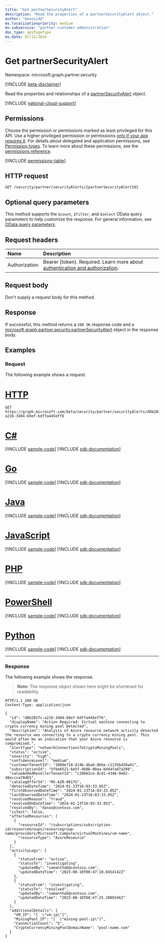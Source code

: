 ```yaml
---
title: "Get partnerSecurityAlert"
description: "Read the properties of a partnerSecurityAlert object."
author: "manusidd"
ms.localizationpriority: medium
ms.subservice: "partner-customer-administration"
doc_type: apiPageType
ms.date: 07/11/2024
---
```


# Get partnerSecurityAlert

Namespace: microsoft.graph.partner.security

[!INCLUDE [beta-disclaimer](../../includes/beta-disclaimer.md)]

Read the properties and relationships of a [partnerSecurityAlert](../resources/partner-security-partnersecurityalert.md) object.

[!INCLUDE [national-cloud-support](../../includes/global-only.md)]

## Permissions

Choose the permission or permissions marked as least privileged for this API. Use a higher privileged permission or permissions [only if your app requires it](/graph/permissions-overview#best-practices-for-using-microsoft-graph-permissions). For details about delegated and application permissions, see [Permission types](/graph/permissions-overview#permission-types). To learn more about these permissions, see the [permissions reference](/graph/permissions-reference).

<!-- { "blockType": "permissions", "name": "partner_security_partnersecurityalert_get" } -->
[!INCLUDE [permissions-table](../includes/permissions/partner-security-partnersecurityalert-get-permissions.md)]

## HTTP request

<!-- {
  "blockType": "ignored"
}
-->
``` http
GET /security/partner/securityAlerts/{partnerSecurityAlertId}
```

## Optional query parameters

This method supports the `$count`, `$filter`, and `$select` OData query parameters to help customize the response. For general information, see [OData query parameters](/graph/query-parameters).

## Request headers

|Name|Description|
|:---|:---|
|Authorization|Bearer {token}. Required. Learn more about [authentication and authorization](/graph/auth/auth-concepts).|

## Request body

Don't supply a request body for this method.

## Response

If successful, this method returns a `200 OK` response code and a [microsoft.graph.partner.security.partnerSecurityAlert](../resources/partner-security-partnersecurityalert.md) object in the response body.

## Examples

### Request

The following example shows a request.
# [HTTP](#tab/http)
<!-- {
  "blockType": "request",
  "name": "get_partnersecurityalert"
}
-->
``` http
GET https://graph.microsoft.com/beta/security/partner/securityAlerts/d8b202fc-a216-3404-69ef-bdffa445eff6
```

# [C#](#tab/csharp)
[!INCLUDE [sample-code](../includes/snippets/csharp/get-partnersecurityalert-csharp-snippets.md)]
[!INCLUDE [sdk-documentation](../includes/snippets/snippets-sdk-documentation-link.md)]

# [Go](#tab/go)
[!INCLUDE [sample-code](../includes/snippets/go/get-partnersecurityalert-go-snippets.md)]
[!INCLUDE [sdk-documentation](../includes/snippets/snippets-sdk-documentation-link.md)]

# [Java](#tab/java)
[!INCLUDE [sample-code](../includes/snippets/java/get-partnersecurityalert-java-snippets.md)]
[!INCLUDE [sdk-documentation](../includes/snippets/snippets-sdk-documentation-link.md)]

# [JavaScript](#tab/javascript)
[!INCLUDE [sample-code](../includes/snippets/javascript/get-partnersecurityalert-javascript-snippets.md)]
[!INCLUDE [sdk-documentation](../includes/snippets/snippets-sdk-documentation-link.md)]

# [PHP](#tab/php)
[!INCLUDE [sample-code](../includes/snippets/php/get-partnersecurityalert-php-snippets.md)]
[!INCLUDE [sdk-documentation](../includes/snippets/snippets-sdk-documentation-link.md)]

# [PowerShell](#tab/powershell)
[!INCLUDE [sample-code](../includes/snippets/powershell/get-partnersecurityalert-powershell-snippets.md)]
[!INCLUDE [sdk-documentation](../includes/snippets/snippets-sdk-documentation-link.md)]

# [Python](#tab/python)
[!INCLUDE [sample-code](../includes/snippets/python/get-partnersecurityalert-python-snippets.md)]
[!INCLUDE [sdk-documentation](../includes/snippets/snippets-sdk-documentation-link.md)]

---

### Response

The following example shows the response.
>**Note:** The response object shown here might be shortened for readability.
<!-- {
  "blockType": "response",
  "truncated": true,
  "@odata.type": "microsoft.graph.partner.security.partnerSecurityAlert"
}
-->
``` http
HTTP/1.1 200 OK
Content-Type: application/json

{
  "id": "d8b202fc-a216-3404-69ef-bdffa445eff6",
  "displayName": "Action Required: Virtual machine connecting to crypto currency mining pool Detected",
  "description": "Analysis of Azure resource network activity detected the resource was connecting to a crypto currency mining pool. This would often be an indication that your Azure resource is compromised.",
  "alertType": "networkConnectionsToCryptoMiningPools",
  "status": "active",
  "severity": "high",
  "confidenceLevel": "medium",
  "customerTenantId": "1889e718-414b-4bad-8bbe-c1135bd39a41",
  "subscriptionId": "5f6e6521-6e5f-4b0b-80aa-bd44fad7a398",
  "valueAddedResellerTenantId": "c296b2ce-8cd1-4346-9e82-d8eccca70d65",
  "catalogOfferId": "MS-AZR-0017G",
  "detectedDateTime": "2024-01-23T16:03:33.05Z",
  "firstObservedDateTime": "2024-01-23T16:03:33.05Z",
  "lastObservedDateTime": "2024-01-23T16:03:33.05Z",
  "resolvedReason": "fraud",
  "resolvedOnDateTime": "2024-02-23T16:03:33.05Z",
  "resolvedBy": "danas@contoso.com",
  "isTest": false,
  "affectedResources": [
    {
      "resourceId": "/subscriptions/subscription-id/resourceGroups/resourcegroup-name/providers/Microsoft.Compute/virtualMachines/vm-name",
      "resourceType": "AzureResource"
    }
  ],
  "activityLogs": [
    {
      "statusFrom": "active",
      "statusTo": "investigating",
      "updatedBy": "samanthab@contoso.com",
      "updatedDateTime": "2023-08-10T08:47:10.8454142Z"
    },
    {
      "statusFrom": "investigating",
      "statusTo": "resolved",
      "updatedBy": "samanthab@contoso.com",
      "updatedDateTime": "2023-08-10T08:47:25.2089246Z"
    }
  ],
  "additionalDetails": {
    "VM_IP": "[  \"vm-ip\"]",
    "MiningPool_IP": "[  \"mining-pool-ip\"]",
    "ConnectionCount": "5",
    "CryptoCurrencyMiningPoolDomainName": "pool-name.com"
  }
}
```

